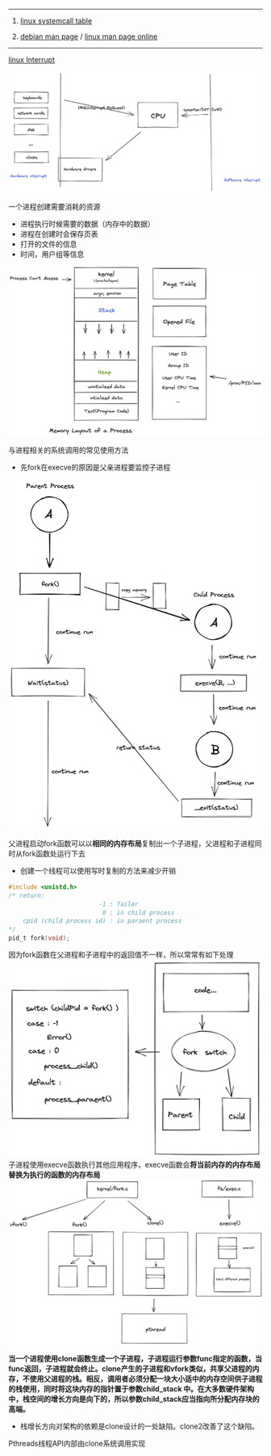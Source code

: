 
---

1. [linux systemcall table](https://filippo.io/linux-syscall-table/)

2. [debian man page](https://manpages.debian.org/) /
[linux man page online](https://man7.org/linux/man-pages/index.html)

---

[linux Interrupt](https://unix.stackexchange.com/questions/17998/what-are-software-and-hardware-interrupts-and-how-are-they-processed)

![](interrupt.png)

一个进程创建需要消耗的资源
- 进程执行时候需要的数据（内存中的数据）
- 进程在创建时会保存页表
- 打开的文件的信息
- 时间，用户组等信息

![](process_resource.png)



与进程相关的系统调用的常见使用方法
- 先fork在execve的原因是父亲进程要监控子进程


![](coperate.png)

父进程启动fork函数可以以**相同的内存布局**复制出一个子进程，父进程和子进程同时从fork函数处运行下去
- 创建一个线程可以使用写时复制的方法来减少开销
```c
#include <unistd.h>
/* return:
                         -1 : failer
                          0 : in child process
    cpid (child process id) : in paraent process 
*/
pid_t fork(void);
```
因为fork函数在父进程和子进程中的返回值不一样，所以常常有如下处理
![](fork.png)
子进程使用execve函数执行其他应用程序，execve函数会**将当前内存的内存布局替换为执行的函数的内存布局**
![](process_create.png)



**当一个进程使用clone函数生成一个子进程，子进程运行参数func指定的函数，当func返回，子进程就会终止。clone产生的子进程和vfork类似，共享父进程的内存，不使用父进程的栈。相反，调用者必须分配一块大小适中的内存空间供子进程的栈使用，同时将这块内存的指针置于参数child_stack 中。在大多数硬件架构中，栈空间的增长方向是向下的，所以参数child_stack应当指向所分配内存块的高端。**

- 栈增长方向对架构的依赖是clone设计的一处缺陷。clone2改善了这个缺陷。


Pthreads线程API内部由clone系统调用实现
















